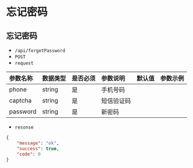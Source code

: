 # 忘记密码
## 忘记密码
- `/api/forgetPassword`
- `POST`
- `request`

| 参数名称 | 数据类型 | 是否必须 |参数说明|默认值|参数示例|
| :-----| :---- | :---- | :---- | :---- | :---- |
| phone | string | 是 | 手机号码|||
| captcha | string | 是 | 短信验证码|||
| password | string | 是 | 新密码|||


- `resonse`
```json
{
    "message": "ok",
    "success": true,
    "code": 0
}
```